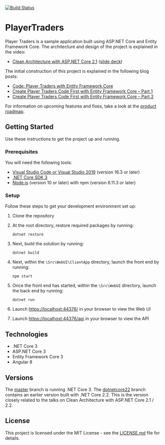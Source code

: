 [![Build Status](https://codingflow.visualstudio.com/PlayerTraders/_apis/build/status/PlayerTraders%20-%20CI?branchName=master)](https://codingflow.visualstudio.com/PlayerTraders/_build/latest?definitionId=22&branchName=master)

# PlayerTraders

Player Traders is a sample application built using ASP.NET Core and Entity Framework Core. The architecture and design of the project is explained in the video:

* [Clean Architecture with ASP.NET Core 2.1](https://youtu.be/_lwCVE_XgqI) ([slide deck](/Docs/Slides.pdf))

The initial construction of this project is explained in the following blog posts:

* [Code: Player Traders with Entity Framework Core](http://www.codingflow.net/Player-traders-with-entity-framework-core/)
* [Create Player Traders Code First with Entity Framework Core – Part 1](http://www.codingflow.net/create-Player-traders-code-first-with-entity-framework-core-part-1/)
* [Create Player Traders Code First with Entity Framework Core – Part 2](http://www.codingflow.net/create-Player-traders-code-first-with-entity-framework-core-part-2/)

For information on upcoming features and fixes, take a look at the [product roadmap](https://github.com/JasonGT/PlayerTraders/wiki/Roadmap).

## Getting Started
Use these instructions to get the project up and running.

### Prerequisites
You will need the following tools:

* [Visual Studio Code or Visual Studio 2019](https://visualstudio.microsoft.com/vs/) (version 16.3 or later)
* [.NET Core SDK 3](https://dotnet.microsoft.com/download/dotnet-core/3.0)
 * [Node.js](https://nodejs.org/en/) (version 10 or later) with npm (version 6.11.3 or later)

### Setup
Follow these steps to get your development environment set up:

  1. Clone the repository
  2. At the root directory, restore required packages by running:
      ```
     dotnet restore
     ```
  3. Next, build the solution by running:
     ```
     dotnet build
     ```
  4. Next, within the `\Src\WebUI\ClientApp` directory, launch the front end by running:
      ```
     npm start
     ```
  5. Once the front end has started, within the `\Src\WebUI` directory, launch the back end by running:
     ```
	 dotnet run
	 ```
  5. Launch [https://localhost:44376/](http://localhost:44376/) in your browser to view the Web UI
  
  6. Launch [https://localhost:44376/api](http://localhost:44376/api) in your browser to view the API

## Technologies
* .NET Core 3
* ASP.NET Core 3
* Entity Framework Core 3
* Angular 8

## Versions
The [master](https://github.com/JasonGT/PlayerTraders/tree/master) branch is running .NET Core 3. 
The [dotnetcore22](https://github.com/JasonGT/PlayerTraders/tree/dotnetcore22) branch contains an earlier version built with .NET Core 2.2. This is the version closely related to the talks on Clean Architecture with ASP.NET Core 2.1 / 2.2.

## License

This project is licensed under the MIT License - see the [LICENSE.md](https://github.com/JasonGT/PlayerTraders/blob/master/LICENSE.md) file for details.
